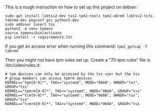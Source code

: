 This is a rough instruction on how to set up this project on debian:
```
sudo apt install libtss2-dev tss2 tpm2-tools tpm2-abrmd libtss2-tcti-tabrmd-dev pkgconf gcc python3-dev
sudo adduser {user} tss
python3 -m venv tpmenv
source tpmenv/bin/activate
pip install -r requirements.txt
```

If you get an access error when running this command:
`tpm2_getcap -T tabrmd`

Then you might not have tpm rules set up. Create a "70-tpm.rules" file in /etc/udev/rules.d:
```
# tpm devices can only be accessed by the tss user but the tss
# group members can access tpmrm devices
KERNEL=="tpm[0-9]*", TAG+="systemd", MODE="0660", OWNER="tss", GROUP="tss"
KERNEL=="tpmrm[0-9]*", TAG+="systemd", MODE="0660", GROUP="tss"
KERNEL=="tcm[0-9]*", TAG+="systemd", MODE="0660", OWNER="tss", GROUP="tss"
KERNEL=="tcmrm[0-9]*", TAG+="systemd", MODE="0660", GROUP="tss
```